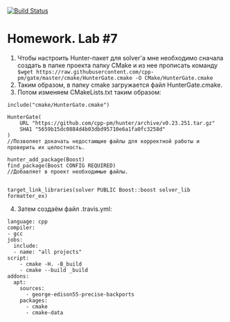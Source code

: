 [![Build Status](https://travis-ci.com/snoreoh/lab7.svg?branch=main)](https://travis-ci.com/snoreoh/lab7)

# Homework. Lab #7

  1. Чтобы настроить Hunter-пакет для solver'a мне необходимо сначала создать в папке проекта папку СМаke и из нее прописать команду ```
$wget https://raw.githubusercontent.com/cpp-pm/gate/master/cmake/HunterGate.cmake -O СМake/HunterGate.cmake```
  2. Таким образом, в папку cmake загружается файл HunterGate.cmake.
  3. Потом изменяем CMakeLists.txt таким образом:
```
include("cmake/HunterGate.cmake")

HunterGate(
    URL "https://github.com/cpp-pm/hunter/archive/v0.23.251.tar.gz"
    SHA1 "5659b15dc0884d4b03dbd95710e6a1fa0fc3258d"
)  
//Позволяет докачать недостающие файлы для корректной работы и проверить их целостность.

hunter_add_package(Boost)
find_package(Boost CONFIG REQUIRED)
//Добавляет в проект необходимые файлы.


target_link_libraries(solver PUBLIC Boost::boost solver_lib formatter_ex)
```
  4. Затем создаём файл .travis.yml:
```
language: cpp
compiler:
- gcc
jobs:
  include:
  - name: "all projects"
script:
    - cmake -H. -B_build
    - cmake --build _build
addons:
  apt:
    sources:
      - george-edison55-precise-backports
    packages:
      - cmake
      - cmake-data
```
